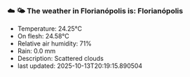 ### ☁️ 🌤️  The weather in Florianópolis is: Florianópolis

- Temperature: 24.25°C
- On flesh: 24.58°C
- Relative air humidity: 71%
- Rain: 0.0 mm
- Description: Scattered clouds
- last updated: 2025-10-13T20:19:15.890504
